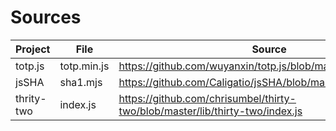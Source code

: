 # Sources

| Project | File | Source |
| --- | --- | --- |
| totp.js | totp.min.js | https://github.com/wuyanxin/totp.js/blob/master/dist/totp.min.js |
| jsSHA | sha1.mjs | https://github.com/Caligatio/jsSHA/blob/master/dist/sha1.mjs |
| thrity-two | index.js | https://github.com/chrisumbel/thirty-two/blob/master/lib/thirty-two/index.js |